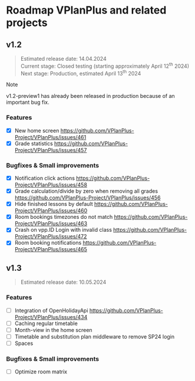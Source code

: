 # Roadmap VPlanPlus and related projects

## v1.2
> Estimated release date: 14.04.2024<br>
> Current stage: Closed testing (starting approximately April 12<sup>th</sup> 2024)<br>
> Next stage: Production, estimated April 13<sup>th</sup> 2024

> [!NOTE]
> v1.2-preview1 has already been released in production because of an important bug fix.

### Features
- [X] New home screen https://github.com/VPlanPlus-Project/VPlanPlus/issues/461
- [X] Grade statistics https://github.com/VPlanPlus-Project/VPlanPlus/issues/457

### Bugfixes & Small improvements
- [X] Notification click actions https://github.com/VPlanPlus-Project/VPlanPlus/issues/458
- [X] Grade calculation/divide by zero when removing all grades https://github.com/VPlanPlus-Project/VPlanPlus/issues/456
- [X] Hide finished lessons by default https://github.com/VPlanPlus-Project/VPlanPlus/issues/460
- [X] Room bookings timezones do not match https://github.com/VPlanPlus-Project/VPlanPlus/issues/463
- [X] Crash on vpp.ID Login with invalid class https://github.com/VPlanPlus-Project/VPlanPlus/issues/472
- [X] Room booking notifications https://github.com/VPlanPlus-Project/VPlanPlus/issues/465

## v1.3
> Estimated release date: 10.05.2024

### Features
- [ ] Integration of OpenHolidayApi https://github.com/VPlanPlus-Project/VPlanPlus/issues/434
- [ ] Caching regular timetable
- [ ] Month-view in the home screen
- [ ] Timetable and substitution plan middleware to remove SP24 login
- [ ] Spaces

### Bugfixes & Small improvements
- [ ] Optimize room matrix
